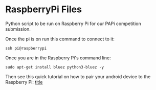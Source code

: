# RaspberryPi Files
Python script to be run on Raspberry Pi for our PAPi competition submission.

Once the pi is on run this command to connect to it:
```
ssh pi@raspberrypi
```
Once you are in the Raspberry Pi's command line:
```
sudo apt-get install bluez python3-bluez -y
```
Then see this quick tutorial on how to pair your android device to the Raspberry Pi: [title](https://bluedot.readthedocs.io/en/latest/pairpiandroid.html)

